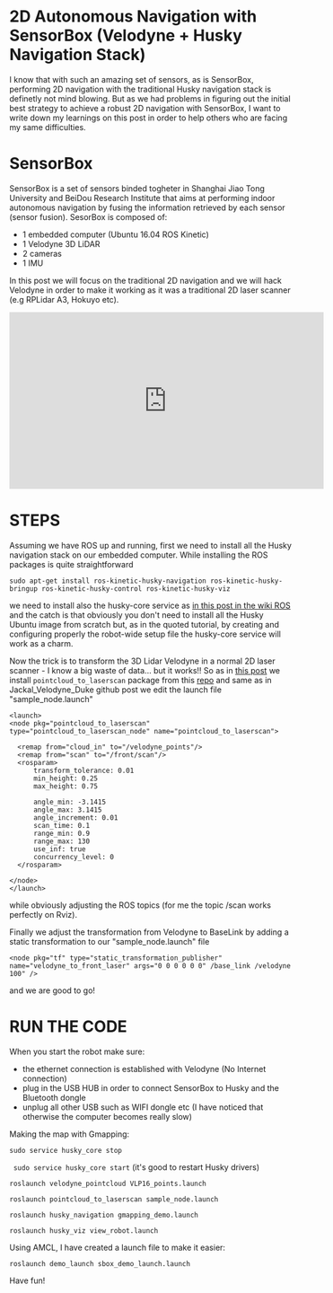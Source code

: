 # 2D Autonomous Navigation with SensorBox (Velodyne + Husky Navigation Stack)

I know that with such an amazing set of sensors, as is SensorBox, performing 2D navigation with the traditional Husky navigation stack is definetly not mind blowing. But as we had problems in figuring out the initial best strategy to achieve a robust 2D navigation with SensorBox, I want to write down my learnings on this post in order to help others who are facing my same difficulties.

# SensorBox

SensorBox is a set of sensors binded togheter in Shanghai Jiao Tong University and BeiDou Research Institute that aims at performing indoor autonomous navigation by fusing the information retrieved by each sensor (sensor fusion).
SesorBox is composed of:
- 1 embedded computer (Ubuntu 16.04 ROS Kinetic) 
- 1 Velodyne 3D LiDAR
- 2 cameras
- 1 IMU

In this post we will focus on the traditional 2D navigation and we will hack Velodyne in order to make it working as it was a traditional 2D laser scanner (e.g RPLidar A3, Hokuyo etc).

<iframe width="560" height="315" src="https://www.youtube.com/embed/JbJeOqDqstU" frameborder="0" allow="accelerometer; autoplay; encrypted-media; gyroscope; picture-in-picture" allowfullscreen></iframe>

# STEPS
Assuming we have ROS up and running, first we need to install all the Husky navigation stack on our embedded computer. While installing the ROS packages is quite straightforward

``` sudo apt-get install ros-kinetic-husky-navigation ros-kinetic-husky-bringup ros-kinetic-husky-control ros-kinetic-husky-viz ```

we need to install also the husky-core service as [in this post in the wiki ROS](http://wiki.ros.org/husky_bringup/Tutorials/Install%20Husky%20Software%20%28Advanced%29) and the catch is that obviously you don't need to install all the Husky Ubuntu image from scratch but, as in the quoted tutorial, by creating and configuring properly the robot-wide setup file the husky-core service will work as a charm.

Now the trick is to transform the 3D Lidar Velodyne in a normal 2D laser scanner - I know a big waste of data... but it works!! So as in [this post](https://github.com/MengGuo/Jackal_Velodyne_Duke/tree/master/navigation) we install ``` pointcloud_to_laserscan ``` package from this [repo](https://github.com/ros-perception/pointcloud_to_laserscan) and same as in Jackal_Velodyne_Duke github post we edit the launch file "sample_node.launch"

``` 
<launch>
<node pkg="pointcloud_to_laserscan" type="pointcloud_to_laserscan_node" name="pointcloud_to_laserscan">

  <remap from="cloud_in" to="/velodyne_points"/>
  <remap from="scan" to="/front/scan"/>
  <rosparam>
      transform_tolerance: 0.01
      min_height: 0.25
      max_height: 0.75

      angle_min: -3.1415
      angle_max: 3.1415
      angle_increment: 0.01
      scan_time: 0.1
      range_min: 0.9
      range_max: 130
      use_inf: true
      concurrency_level: 0
  </rosparam>

</node>
</launch>

``` 

while obviously adjusting the ROS topics (for me the topic /scan works perfectly on Rviz).

Finally we adjust the transformation from Velodyne to BaseLink by adding a static transformation to our "sample_node.launch" file 

``` <node pkg="tf" type="static_transformation_publisher" name="velodyne_to_front_laser" args="0 0 0 0 0 0" /base_link /velodyne 100" /> ``` 

and we are good to go!

# RUN THE CODE

When you start the robot make sure:
- the ethernet connection is established with Velodyne (No Internet connection)
- plug in the USB HUB in order to connect SensorBox to Husky and the Bluetooth dongle 
- unplug all other USB such as WIFI dongle etc (I have noticed that otherwise the computer becomes really slow)

Making the map with Gmapping:

``` sudo service husky_core stop ```

``` sudo service husky_core start```
(it's good to restart  Husky drivers)

``` roslaunch velodyne_pointcloud VLP16_points.launch ```

``` roslaunch pointcloud_to_laserscan sample_node.launch ```

``` roslaunch husky_navigation gmapping_demo.launch ```

``` roslaunch husky_viz view_robot.launch ```


Using AMCL, I have created a launch file to make it easier: 

``` roslaunch demo_launch sbox_demo_launch.launch ```

Have fun!

